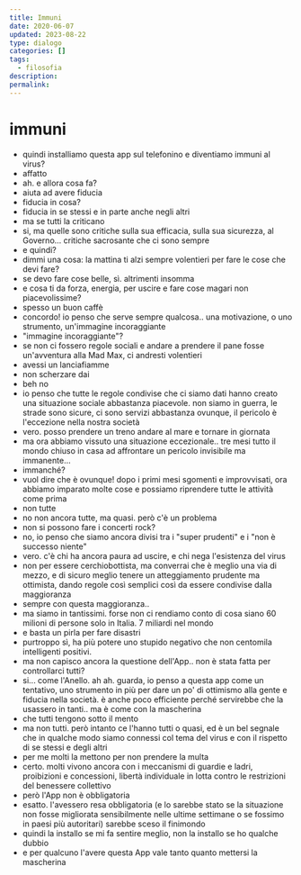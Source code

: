 ```yaml
---
title: Immuni
date: 2020-06-07
updated: 2023-08-22
type: dialogo
categories: []
tags:
  - filosofia
description: 
permalink:
---
```

# immuni

- quindi installiamo questa app sul telefonino e diventiamo immuni al virus?
- affatto
- ah. e allora cosa fa?
- aiuta ad avere fiducia
- fiducia in cosa?
- fiducia in se stessi e in parte anche negli altri
- ma se tutti la criticano
- si, ma quelle sono critiche sulla sua efficacia, sulla sua sicurezza, al Governo... critiche sacrosante che ci sono sempre
- e quindi?
- dimmi una cosa: la mattina ti alzi sempre volentieri per fare le cose che devi fare?
- se devo fare cose belle, sì. altrimenti insomma
- e cosa ti da forza, energia, per uscire e fare cose magari non piacevolissime?
- spesso un buon caffè
- concordo! io penso che serve sempre qualcosa.. una motivazione, o uno strumento, un'immagine incoraggiante
- "immagine incoraggiante"?
- se non ci fossero regole sociali e andare a prendere il pane fosse un'avventura alla Mad Max, ci andresti volentieri
- avessi un lanciafiamme
- non scherzare dai
- beh no
- io penso che tutte le regole condivise che ci siamo dati hanno creato una situazione sociale abbastanza piacevole. non siamo in guerra, le strade sono sicure, ci sono servizi abbastanza ovunque, il pericolo è l'eccezione nella nostra società
- vero. posso prendere un treno andare al mare e tornare in giornata
- ma ora abbiamo vissuto una situazione eccezionale.. tre mesi tutto il mondo chiuso in casa ad affrontare un pericolo invisibile ma immanente...
- immanché?
- vuol dire che è ovunque! dopo i primi mesi sgomenti e improvvisati, ora abbiamo imparato molte cose e possiamo riprendere tutte le attività come prima
- non tutte
- no non ancora tutte, ma quasi. però c'è un problema
- non si possono fare i concerti rock?
- no, io penso che siamo ancora divisi tra i "super prudenti" e i "non è successo niente"
- vero. c'è chi ha ancora paura ad uscire, e chi nega l'esistenza del virus
- non per essere cerchiobottista, ma converrai che è meglio una via di mezzo, e di sicuro meglio tenere un atteggiamento prudente ma ottimista, dando regole così semplici così da essere condivise dalla maggioranza
- sempre con questa maggioranza..
- ma siamo in tantissimi. forse non ci rendiamo conto di cosa siano 60 milioni di persone solo in Italia. 7 miliardi nel mondo
- e basta un pirla per fare disastri
- purtroppo sì, ha più potere uno stupido negativo che non centomila intelligenti positivi.
- ma non capisco ancora la questione dell'App.. non è stata fatta per controllarci tutti?
- si... come l'Anello. ah ah. guarda, io penso a questa app come un tentativo, uno strumento in più per dare un po' di ottimismo alla gente e fiducia nella società. è anche poco efficiente perché servirebbe che la usassero in tanti.. ma è come con la mascherina
- che tutti tengono sotto il mento
- ma non tutti. però intanto ce l'hanno tutti o quasi, ed è un bel segnale che in qualche modo siamo connessi col tema del virus e con il rispetto di se stessi e degli altri
- per me molti la mettono per non prendere la multa
- certo. molti vivono ancora con i meccanismi di guardie e ladri, proibizioni e concessioni, libertà individuale in lotta contro le restrizioni del benessere collettivo
- però l'App non è obbligatoria
- esatto. l'avessero resa obbligatoria (e lo sarebbe stato se la situazione non fosse migliorata sensibilmente nelle ultime settimane o se fossimo in paesi più autoritari) sarebbe sceso il finimondo
- quindi la installo se mi fa sentire meglio, non la installo se ho qualche dubbio
- e per qualcuno l'avere questa App vale tanto quanto mettersi la mascherina
